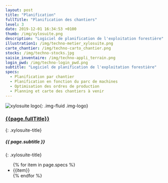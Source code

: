 ```yaml
---
layout: post
title: "Planification"
fullTitle: "Planification des chantiers"
level: 3
date: 2019-12-01 16:34:53 +0100
thumb: /img/xylosuite.png
description: "Logiciel de planification de l'exploitation forestière"
illustration1: /img/techno-metier_xylosuite.png
carte_chantier: /img/techno-carto_chantier.png
stocks: /img/techno-stocks.jpg
saisie_inventaire: /img/techno-appli_terrain.png
login_pwd: /img/techno-login_pwd.png
subtitle: "Logiciel de planification de l'exploitation forestière"
specs:
  - Planification par chantier
  - Planification en fonction du parc de machines
  - Optimisation des ordres de production
  - Planning et carte des chantiers à venir
---
```


![xylosuite logo]({{page.thumb}}){: .img-fluid .img-logo}

### <a href='./intro#applis' class="text-dark"><i class="fas fa-chevron-left mr-2"></i>{{page.fullTitle}}</a>
{: .xylosuite-title}
##### <strong>{{ page.subtitle }} </strong>
{: .xylosuite-title}

<ul class="list-group mt-4">
{% for item in page.specs %}
  <li class="list-group-item">{{item}}</li>
{% endfor %}
</ul>

